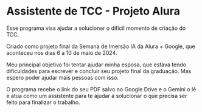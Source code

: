 # Assistente de TCC - Projeto Alura
Esse programa visa ajudar a solucionar o difícil momento de criação do TCC.

Criado como projeto final da Semana de Imersão IA da Alura + Google, que aconteceu nos dias 6 a 10 de maio de 2024.

Meu principal objetivo foi tentar ajudar minha esposa, que estava tendo dificuldades para escrever e concluir seu projeto final da graduação. Mas espero poder ajudar mais pessoas com isso.

O programa recebe o link do seu PDF salvo no Google Drive e o Gemini o lê e atua como um assistente para te ajudar a solucionar o que precisa ser feito para finalizar o trabalho.
